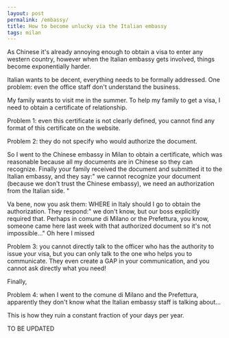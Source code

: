 ```yaml
---
layout: post  
permalink: /embassy/  
title: How to become unlucky via the Italian embassy
tags: milan  
---
```


As Chinese it's already annoying enough to obtain a visa to enter any western country, however when the Italian embassy gets involved, things become exponentially harder.

Italian wants to be decent, everything needs to be formally addressed. One problem: even the office staff don't understand the business.

My family wants to visit me in the summer. To help my family to get a visa, I need to obtain a certificate of relationship. 

Problem 1: even this certificate is not clearly defined, you cannot find any format of this certificate on the website.

Problem 2: they do not specify who would authorize the document.

So I went to the Chinese embassy in Milan to obtain a certificate, which was reasonable because all my documents are in Chinese so they can recognize. Finally your family received the document and submitted it to the Italian embassy, and they say:" we cannot recognize your document (because we don't trust the Chinese embassy), we need an authorization from the Italian side. "

Va bene, now you ask them: WHERE in Italy should I go to obtain the authorization. They respond:" we don't know, but our boss explicitly required that. Perhaps in comune di Milano or the Prefettura, you know, someone came here last week with that authorized document so it's not impossible..." Oh here I missed 

Problem 3: you cannot directly talk to the officer who has the authority to issue your visa, but you can only talk to the one who helps you to communicate. They even create a GAP in your communication, and you cannot ask directly what you need!

Finally,

Problem 4: when I went to the comune di Milano and the Prefettura, apparently they don't know what the Italian embassy staff is talking about...


This is how they ruin a constant fraction of your days per year.


TO BE UPDATED